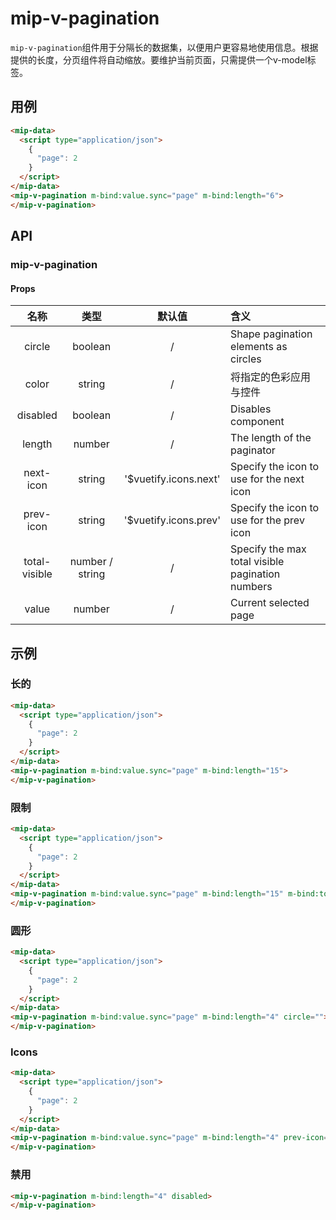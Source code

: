 # mip-v-pagination

`mip-v-pagination`组件用于分隔长的数据集，以便用户更容易地使用信息。根据提供的长度，分页组件将自动缩放。要维护当前页面，只需提供一个v-model标签。

## 用例

```html
<mip-data>
  <script type="application/json">
    {
      "page": 2
    }
  </script>
</mip-data>
<mip-v-pagination m-bind:value.sync="page" m-bind:length="6">
</mip-v-pagination>
```

## API

### mip-v-pagination

#### Props

名称|类型|默认值|含义
:--:|:--:|:--:|:---
circle|boolean|/|Shape pagination elements as circles
color|string|/|将指定的色彩应用与控件
disabled|boolean|/|Disables component
length|number|/|The length of the paginator
next-icon|string|'$vuetify.icons.next'|Specify the icon to use for the next icon
prev-icon|string|'$vuetify.icons.prev'|Specify the icon to use for the prev icon
total-visible|number / string|/|Specify the max total visible pagination numbers
value|number|/|Current selected page

## 示例

### 长的

```html
<mip-data>
  <script type="application/json">
    {
      "page": 2
    }
  </script>
</mip-data>
<mip-v-pagination m-bind:value.sync="page" m-bind:length="15">
</mip-v-pagination>
```

### 限制

```html
<mip-data>
  <script type="application/json">
    {
      "page": 2
    }
  </script>
</mip-data>
<mip-v-pagination m-bind:value.sync="page" m-bind:length="15" m-bind:total-visible="5">
</mip-v-pagination>
```

### 圆形

```html
<mip-data>
  <script type="application/json">
    {
      "page": 2
    }
  </script>
</mip-data>
<mip-v-pagination m-bind:value.sync="page" m-bind:length="4" circle="">
</mip-v-pagination>
```

### Icons

```html
<mip-data>
  <script type="application/json">
    {
      "page": 2
    }
  </script>
</mip-data>
<mip-v-pagination m-bind:value.sync="page" m-bind:length="4" prev-icon="mdi-menu-left" next-icon="mdi-menu-right">
</mip-v-pagination>
```

### 禁用

```html
<mip-v-pagination m-bind:length="4" disabled>
</mip-v-pagination>
```

